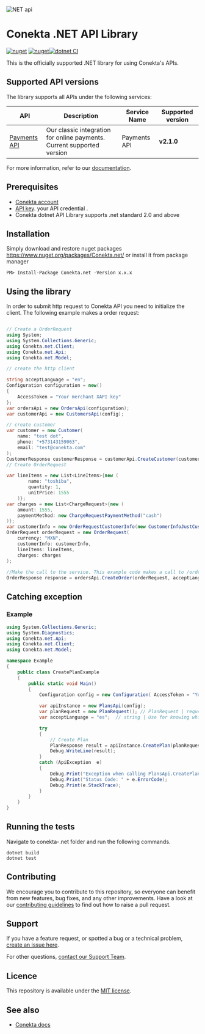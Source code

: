 ![NET api](https://github.com/conekta/conekta-.net/blob/master/readme_cover.png?raw=true)
# Conekta .NET API Library
[![nuget](https://img.shields.io/nuget/v/Conekta.net.svg)](https://www.nuget.org/packages/Conekta.net/) [![nuget](https://img.shields.io/nuget/dt/Conekta.net.svg)](https://www.nuget.org/packages/Conekta.net/)[![dotnet CI](https://github.com/conekta/conekta-.net/actions/workflows/dotnet.yml/badge.svg)](https://github.com/conekta/conekta-.net/actions/workflows/dotnet.yml) 

This is the officially supported .NET library for using Conekta's APIs.
## Supported API versions
The library supports all APIs under the following services:

| API                                                                                         | Description | Service Name | Supported version |
|---------------------------------------------------------------------------------------------| ----------- |-------|-------------------|
| [Payments API](https://developers.conekta.com/v2.1.0/reference)                  | Our classic integration for online payments. Current supported version | Payments API | **v2.1.0**        |

For more information, refer to our [documentation](https://developers.conekta.com/v2.1.0/docs).

## Prerequisites
- [Conekta account](https://panel.conekta.com/)
- [API key](https://developers.conekta.com/v2.1.0/docs/como-obtener-tus-api-keys).  your API credential .
- Conekta dotnet API Library supports .net standard 2.0 and above

## Installation
Simply download and restore nuget packages https://www.nuget.org/packages/Conekta.net/
or install it from package manager
```
PM> Install-Package Conekta.net -Version x.x.x
```
## Using the library

In order to submit http request to Conekta API you need to initialize the client. The following example makes a order request:
```c#

// Create a OrderRequest
using System;
using System.Collections.Generic;
using Conekta.net.Client;
using Conekta.net.Api;
using Conekta.net.Model;

// create the http client

string acceptLanguage = "en";
Configuration configuration = new()
{
    AccessToken = "Your merchant XAPI key"
};
var ordersApi = new OrdersApi(configuration);
var customerApi = new CustomersApi(config);

// create customer
var customer = new Customer(
    name: "test dot",
    phone: "+573143159063",
    email: "test@conekta.com"
);
CustomerResponse customerResponse = customerApi.CreateCustomer(customer);
// Create OrderRequest

var lineItems = new List<LineItems>{new (
        name: "toshiba",
        quantity: 1,
        unitPrice: 1555
    )};
var charges = new List<ChargeRequest>{new (
    amount: 1555,
    paymentMethod: new ChargeRequestPaymentMethod("cash")
)};
var customerInfo = new OrderRequestCustomerInfo(new CustomerInfoJustCustomerId(customerResponse.Id));
OrderRequest orderRequest = new OrderRequest(
    currency: "MXN",
    customerInfo: customerInfo,
    lineItems: lineItems,
    charges: charges
);
            
//Make the call to the service. This example code makes a call to /orders
OrderResponse response = ordersApi.CreateOrder(orderRequest, acceptLanguage);
```

## Catching exception

### Example
```csharp
using System.Collections.Generic;
using System.Diagnostics;
using Conekta.net.Api;
using Conekta.net.Client;
using Conekta.net.Model;

namespace Example
{
    public class CreatePlanExample
    {
        public static void Main()
        {
            Configuration config = new Configuration( AccessToken = "Your merchant XAPI key");

            var apiInstance = new PlansApi(config);
            var planRequest = new PlanRequest(); // PlanRequest | requested field for plan
            var acceptLanguage = "es";  // string | Use for knowing which language to use (optional)  (default to es)

            try
            {
                // Create Plan
                PlanResponse result = apiInstance.CreatePlan(planRequest, acceptLanguage);
                Debug.WriteLine(result);
            }
            catch (ApiException  e)
            {
                Debug.Print("Exception when calling PlansApi.CreatePlan: " + e.Message);
                Debug.Print("Status Code: " + e.ErrorCode);
                Debug.Print(e.StackTrace);
            }
        }
    }
}
```

## Running the tests
Navigate to conekta-.net folder and run the following commands.
```
dotnet build
dotnet test
```

## Contributing
We encourage you to contribute to this repository, so everyone can benefit from new features, bug fixes, and any other improvements.
Have a look at our [contributing guidelines](https://github.com/conekta/conekta-.net/blob/main/CONTRIBUTING.md) to find out how to raise a pull request.

## Support
If you have a feature request, or spotted a bug or a technical problem, [create an issue here](https://github.com/conekta/conekta-.net/issues/choose).

For other questions, [contact our Support Team](https://developers.conekta.com/discuss).

## Licence
This repository is available under the [MIT license](https://github.com/conekta/conekta-.net/blob/master/LICENSE).

## See also
* [Conekta docs](https://developers.conekta.com/v2.1.0/docs)
